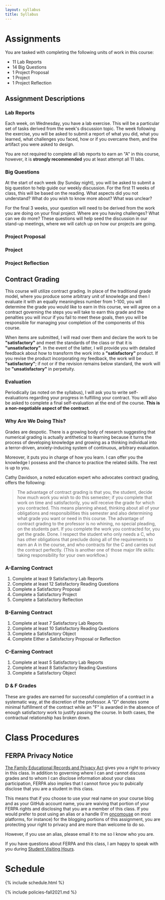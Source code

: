 ```yaml
---
layout: syllabus
title: Syllabus
---
```


# Assignments

You are tasked with completing the following units of work in this course:

* 11 Lab Reports
* 14 Big Questions
* 1 Project Proposal
* 1 Project
* 1 Project Reflection

## Assignment Descriptions

### Lab Reports

Each week, on Wednesday, you have a lab exercise. This will be a particular set of tasks derived from the week's discussion topic. The week following the exercise, you will be asked to submit a report of what you did, what you learned, what challenges you faced, how or if you overcame them, and the artifact you were asked to design.

You are not required to complete all lab reports to earn an "A" in this course, however, it is **strongly recommended** you at least attempt all 11 labs.

### Big Questions

At the start of each week (by Sunday night), you will be asked to submit a big question to help guide our weekly discussion. For the first 11 weeks of class, this will be based on the reading. What aspects did you not understand? What do you wish to know more about? What was unclear?

For the final 3 weeks, your question will need to be derived from the work you are doing on your final project. Where are you having challenges? What can we do more? These questions will help seed the discussion in our stand-up meetings, where we will catch up on how our projects are going.

### Project Proposal

### Project

### Project Reflection

## Contract Grading

This course will utilize contract grading. In place of the traditional grade model, where you produce some arbitrary unit of knowledge and then I evaluate it with an equally meaningless number from 1-100, you will determine the grade you would like to earn in this course, we will agree on a contract governing the steps you will take to earn this grade and the penalties you will incur if you fail to meet these goals, then you will be responsible for managing your completion of the components of this course.

When items are submitted, I will read over them and declare the work to be **"satisfactory"** and meet the standards of the class or that it is **"unsatisfactory"**. In the event of the latter, I will provide you with detailed feedback about how to transform the work into a **"satisfactory"** product. If you revise the product incorporating my feedback, the work will be **"satisfactory"**; if not or if the revision remains below standard, the work will be **"unsatisfactory"** in perpetuity.

### Evaluation

Periodically (as noted on the syllabus), I will ask you to write self-evaluations regarding your progress in fulfilling your contract. You will also be asked to complete a final self-evaluation at the end of the course. **This is a non-negotiable aspect of the contract**.

### Why Are We Doing This?

Grades are despotic. There is a growing body of research suggesting that numerical grading is actually antithetical to learning because it turns the process of developing knowledge and growing as a thinking individual into a terror-driven, anxiety-inducing system of continuous, arbitrary evaluation.

Moreover, it puts you in charge of how you learn. I can offer you the knowledge I possess and the chance to practice the related skills. The rest is up to you.

Cathy Davidson, a noted education expert who advocates contract grading, offers the following:

> The advantage of contract grading is that you, the student, decide how much work you wish to do this semester; if you complete that work on time and satisfactorily, you will receive the grade for which you contracted. This means planning ahead, thinking about all of your obligations and responsibilities this semester and also determining what grade you want or need in this course. The advantage of contract grading to the professor is no whining, no special pleading, on the students part. If you complete the work you contracted for, you get the grade. Done. I respect the student who only needs a C, who has other obligations that preclude doing all of the requirements to earn an A in the course, and who contracts for the C and carries out the contract perfectly. (This is another one of those major life skills: taking responsibility for your own workflow.)

### A-Earning Contract

1. Complete at least 9 Satisfactory Lab Reports
1. Complete at least 12 Satisfactory Reading Questions
1. Complete a Satisfactory Proposal
1. Complete a Satisfactory Project
1. Complete a Satisfactory Reflection

### B-Earning Contract

1. Complete at least 7 Satisfactory Lab Reports
1. Complete at least 10 Satisfactory Reading Questions
1. Complete a Satisfactory Object
1. Complete Either a Satisfactory Proposal or Reflection

### C-Earning Contract

1. Complete at least 5 Satisfactory Lab Reports
1. Complete at least 8 Satisfactory Reading Questions
1. Complete a Satisfactory Object

### D & F Grades

These are grades are earned for successful completion of a contract in a systematic way, at the discretion of the professor. A "D" denotes some minimal fulfillment of the contract while an "F" is awarded in the absence of enough satisfactory work to justify passing the course. In both cases, the contractual relationship has broken down.

# Class Procedures

## FERPA Privacy Notice

[The Family Educational Records and Privacy Act](https://en.wikipedia.org/wiki/Family_Educational_Rights_and_Privacy_Act) gives you a right to privacy in this class. In addition to governing where I can and cannot discuss grades and to whom I can disclose information about your class participation, FERPA also implies that I cannot force you to pubically disclose that you are a student in this class.

This means that if you choose to use your real name on your course blog and as your GitHub account name, you are waiving that portion of your FERPA rights and disclosing that you are a member of this class. If you would prefer to post using an alias or a handle (I'm [oncomouse](https://github.com/oncomouse) on most platforms, for instance) for the blogging portions of this assignment, you are protecting your right to privacy and are more than welcome to do so.

However, if you use an alias, please email it to me so I know who you are.

If you have questions about FERPA and this class, I am happy to speak with you during [Student Visiting Hours](#student-visiting-hours).

# Schedule

{% include schedule.html %}

{% include policies-fall2021.md %}

